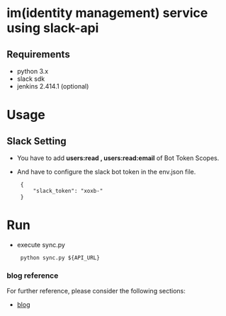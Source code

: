 # im(identity management) service using slack-api

## Requirements

* python 3.x
* slack sdk
* jenkins 2.414.1 (optional)

# Usage

## Slack Setting

* You have to add **users:read , users:read:email** of Bot Token Scopes.
* And have to configure the slack bot token in the env.json file.

   ```
    {
        "slack_token": "xoxb-"
    }
   ```

# Run

* execute sync.py
  ```
   python sync.py ${API_URL}
  ```


### blog reference

For further reference, please consider the following sections:

* [blog](https://tnfhrnsss.github.io/docs/sub-projects/make_im_service_using_slack/)

